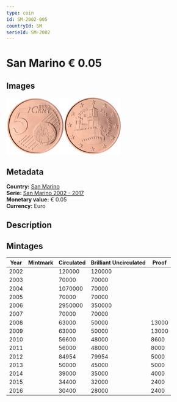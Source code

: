 ```yaml
---
type: coin
id: SM-2002-005
countryId: SM
serieId: SM-2002
---
```


# San Marino € 0.05

## Images

<img src="../../../Images/common-2002-005.webp" height="150" alt="Front image"><img src="Images/san marino-2002-005.webp" height="150" alt="Back image">

## Metadata

**Country:** [San Marino](../index.md)\
**Serie:** [San Marino 2002 - 2017](index.md)\
**Monetary value:** € 0.05\
**Currency:** Euro

## Description

## Mintages

| Year | Mintmark | Circulated | Brilliant Uncirculated | Proof |
| ---- | -------- | ---------- | ---------------------- | ----- |
| 2002 |          | 120000     | 120000                 |       |
| 2003 |          | 70000      | 70000                  |       |
| 2004 |          | 1070000    | 70000                  |       |
| 2005 |          | 70000      | 70000                  |       |
| 2006 |          | 2950000    | 350000                 |       |
| 2007 |          | 70000      | 70000                  |       |
| 2008 |          | 63000      | 50000                  | 13000 |
| 2009 |          | 63000      | 50000                  | 13000 |
| 2010 |          | 56600      | 48000                  | 8600  |
| 2011 |          | 56000      | 48000                  | 8000  |
| 2012 |          | 84954      | 79954                  | 5000  |
| 2013 |          | 50000      | 45000                  | 5000  |
| 2014 |          | 39000      | 35000                  | 4000  |
| 2015 |          | 34400      | 32000                  | 2400  |
| 2016 |          | 30400      | 28000                  | 2400  |
